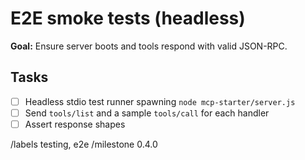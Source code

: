 # E2E smoke tests (headless)

**Goal:** Ensure server boots and tools respond with valid JSON-RPC.

## Tasks
- [ ] Headless stdio test runner spawning `node mcp-starter/server.js`
- [ ] Send `tools/list` and a sample `tools/call` for each handler
- [ ] Assert response shapes

/labels testing, e2e
/milestone 0.4.0

